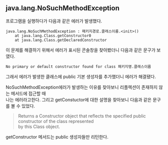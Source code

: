 ## java.lang.NoSuchMethodException

프로그램을 실행하다가 다음과 같은 에러가 발생했다.

```
java.lang.NoSuchMethodException : 패키지경로.클래스이름.<init>()
    at java.lang.Class.getConstructor0
    at java.lang.Class.getDeclaredConstructor
```

이 문제를 해결하기 위해서 에러가 표시된 콘솔창을 찾아봤더니 다음과 같은 문구가 보였다.

```
No primary or default constructor found for class 패키지명.클래스이름
```

그래서 에러가 발생한 클래스에 public 기본 생성자를 추가했더니 에러가 해결됐다.

NoSuchMethodException에러가 발생하는 이유를 찾아보니 리플렉션이 존재하지 않는 메서드에 접근할 때<br> 나는 에러라고한다. 그리고 getConstuctor에 대한 설명을 찾아보니 다음과 같은 문구를 볼 수 있었다.

> Returns a Constructor object that reflects the specified public constructor of the class represented<br> by this Class object.

getConstructor 메서드는 public 생성자들만 리턴한다.
